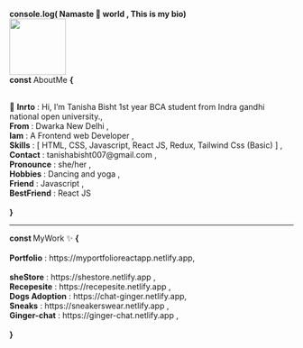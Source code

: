 <b>console.log( Namaste 🙏 world , This is my bio)</b>  
<img src="https://cdnl.iconscout.com/lottie/premium/thumb/happy-robot-say-hai-5665357-4729052.gif" width="100" alt /> </br>
<b>const</b> AboutMe  <b> { </b> </br>

</br>
 👋 <b>Inrto</b>  :  Hi, I’m Tanisha Bisht 1st year BCA student from Indra gandhi national open university., </br>
  <b>From</b>  :  Dwarka New Delhi , </br>
   <b>Iam</b>    :  A Frontend web Developer ,</br>
   <b>Skills</b>  :  [  HTML, CSS, Javascript, React JS, Redux, Tailwind Css (Basic)  ] ,</br>
   <b>Contact</b>  :  tanishabisht007@gmail.com ,</br>
   <b>Pronounce</b> :  she/her ,</br>
   <b>Hobbies</b> :  Dancing and yoga ,</br>
   <b>Friend</b>   :  Javascript ,</br>
   <b>BestFriend</b> : React JS
 </br>
 </br>
 <b> } </b>
 <hr>
  <b> const </b> MyWork ✨ <b> { </b> </br> 
  </br>
 <b>Portfolio</b>     : https://myportfolioreactapp.netlify.app,</br>
 </br>
 <b>sheStore</b>      : https://shestore.netlify.app ,</br>
 <b>Recepesite</b>    : https://recepesite.netlify.app ,</br>
 <b>Dogs Adoption</b> : https://chat-ginger.netlify.app, </br>
 <b>Sneaks</b>        : https://sneakerswear.netlify.app ,</br>
 <b>Ginger-chat</b>        : https://ginger-chat.netlify.app ,</br>
 </br>
 <b> } </b>
 

  
